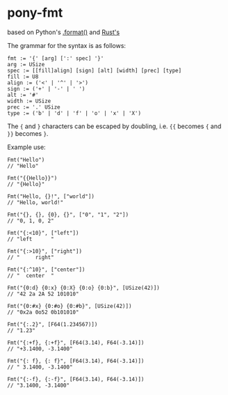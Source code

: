 # pony-fmt

based on Python's [.format()](https://pyformat.info/#simple) and [Rust's](https://doc.rust-lang.org/std/fmt/)

The grammar for the syntax is as follows:
```
fmt := '{' [arg] [':' spec] '}'
arg := USize
spec := [[fill]align] [sign] [alt] [width] [prec] [type]
fill := U8
align := ('<' | '^' | '>')
sign := ('+' | '-' | ' ')
alt := '#'
width := USize
prec := '.' USize
type := ('b' | 'd' | 'f' | 'o' | 'x' | 'X')
```

The `{` and `}` characters can be escaped by doubling, i.e. `{{` becomes `{` and `}}` becomes `}`.

Example use:
```pony
Fmt("Hello")
// "Hello"

Fmt("{{Hello}}")
// "{Hello}"

Fmt("Hello, {}!", ["world"])
// "Hello, world!"

Fmt("{}, {}, {0}, {}", ["0", "1", "2"])
// "0, 1, 0, 2"

Fmt("{:<10}", ["left"])
// "left      "

Fmt("{:>10}", ["right"])
// "     right"

Fmt("{:^10}", ["center"])
// "  center  "

Fmt("{0:d} {0:x} {0:X} {0:o} {0:b}", [USize(42)])
// "42 2a 2A 52 101010"

Fmt("{0:#x} {0:#o} {0:#b}", [USize(42)])
// "0x2a 0o52 0b101010"

Fmt("{:.2}", [F64(1.234567)])
// "1.23"

Fmt("{:+f}, {:+f}", [F64(3.14), F64(-3.14)])
// "+3.1400, -3.1400"

Fmt("{: f}, {: f}", [F64(3.14), F64(-3.14)])
// " 3.1400, -3.1400"

Fmt("{:-f}, {:-f}", [F64(3.14), F64(-3.14)])
// "3.1400, -3.1400"
```
